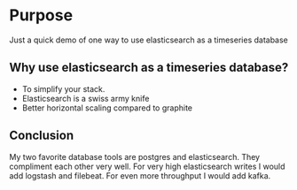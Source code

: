 # Purpose
Just a quick demo of one way to use elasticsearch as a timeseries database

## Why use elasticsearch as a timeseries database?
* To simplify your stack.
* Elasticsearch is a swiss army knife
* Better horizontal scaling compared to graphite

## Conclusion
My two favorite database tools are postgres and elasticsearch.
They compliment each other very well. For very high elasticsearch writes
I would add logstash and filebeat. For even more throughput I would add kafka.

